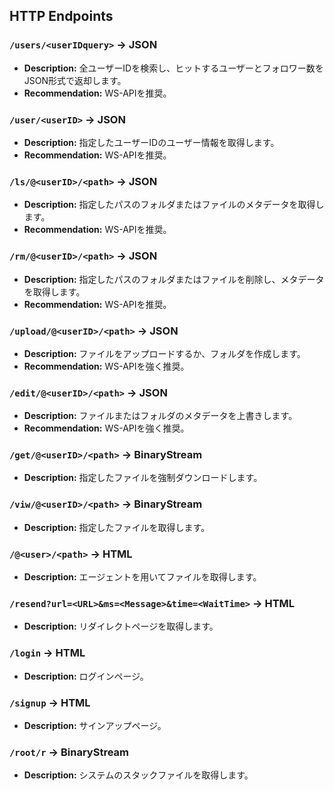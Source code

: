 ## HTTP Endpoints

### `/users/<userIDquery>` -> JSON
- **Description:** 全ユーザーIDを検索し、ヒットするユーザーとフォロワー数をJSON形式で返却します。
- **Recommendation:** WS-APIを推奨。

### `/user/<userID>` -> JSON
- **Description:** 指定したユーザーIDのユーザー情報を取得します。
- **Recommendation:** WS-APIを推奨。

### `/ls/@<userID>/<path>` -> JSON
- **Description:** 指定したパスのフォルダまたはファイルのメタデータを取得します。
- **Recommendation:** WS-APIを推奨。

### `/rm/@<userID>/<path>` -> JSON
- **Description:** 指定したパスのフォルダまたはファイルを削除し、メタデータを取得します。
- **Recommendation:** WS-APIを推奨。

### `/upload/@<userID>/<path>` -> JSON
- **Description:** ファイルをアップロードするか、フォルダを作成します。
- **Recommendation:** WS-APIを強く推奨。

### `/edit/@<userID>/<path>` -> JSON
- **Description:** ファイルまたはフォルダのメタデータを上書きします。
- **Recommendation:** WS-APIを強く推奨。

### `/get/@<userID>/<path>` -> BinaryStream
- **Description:** 指定したファイルを強制ダウンロードします。

### `/viw/@<userID>/<path>` -> BinaryStream
- **Description:** 指定したファイルを取得します。

### `/@<user>/<path>` -> HTML
- **Description:** エージェントを用いてファイルを取得します。

### `/resend?url=<URL>&ms=<Message>&time=<WaitTime>` -> HTML
- **Description:** リダイレクトページを取得します。

### `/login` -> HTML
- **Description:** ログインページ。

### `/signup` -> HTML
- **Description:** サインアップページ。

### `/root/r` -> BinaryStream
- **Description:** システムのスタックファイルを取得します。